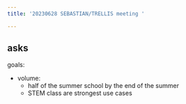 ```yaml
---
title: '20230628 SEBASTIAN/TRELLIS meeting '

---
```



## asks 

goals: 

* volume: 
    * half of the summer school by the end of the summer 
    * STEM class are strongest use cases 
    